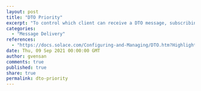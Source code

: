 ```yaml
---
layout: post
title: "DTO Priority"
excerpt: "To control which client can receive a DTO message, subscribing clients can set a priority through a session property. The subscriber priority levels range from 1 (the highest) to 4 (the lowest).<br/><br/>When a DTO message is published, a single local client with the highest subscriber priority level will receive the message. In a situation where the highest local subscriber priority level is shared by multiple clients, a single client is chosen in a round-robin fashion."
categories:
  - "Message Delivery"
references:
  - "https://docs.solace.com/Configuring-and-Managing/DTO.htm?Highlight=DTO%20Priority"
date: Thu, 09 Sep 2021 00:00:00 GMT
author: gvensan
comments: true
published: true
share: true
permalink: dto-priority
---
```

